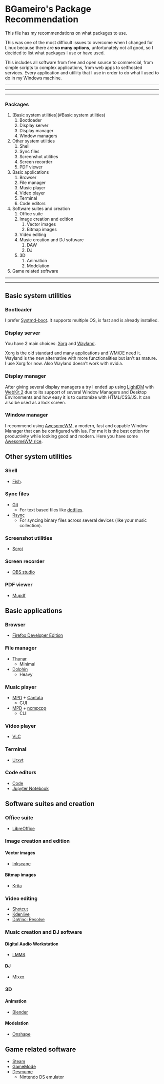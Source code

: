 # BGameiro's Package Recommendation

This file has my recommendations on what packages to use.

This was one of the most difficult issues to overcome when I changed for Linux because there are **so many options**, unfortunately not all good, so I decided to list what packages I use or have used.

This includes all software from free and open source to commercial, from simple scripts to complex applications, from web apps to selfhosted services. Every application and utillity that I use in order to do what I used to do in my Windows machine.

***
***
***

### Packages

1.  [Basic system utilities](#Basic system utilities)
    1.  Bootloader
    2.  Display server
    3.  Display manager
    4.  Window managers
2.  Other system utilities
    1.  Shell
    2.  Sync files
    3.  Screenshot utilities
    4.  Screen recorder
    5.  PDF viewer
3.  Basic applications
    1.  Browser
    2.  File manager
    3.  Music player
    4.  Video player
    5.  Terminal
    6.  Code editors
4.  Software suites and creation
    1.  Office suite
    2.  Image creation and edition
        1.  Vector images
        2.  Bitmap images
    3.  Video editing
    4.  Music creation and DJ software
        1.  DAW
        2.  DJ
    5.  3D
        1.  Animation
        2.  Modelation
5.  Game related software

***
***

##      Basic system utilities

###     Bootloader

I prefer [Systmd-boot](). It supports multiple OS, is fast and is already installed.

###     Display server

You have 2 main choices: [Xorg]() and [Wayland](). 

Xorg is the old standard and many applications and WM/DE need it. Wayland is the new alternative with more functionalities but isn't as mature. I use Xorg for now. Also Wayland doesn't work with nvidia.

###     Display manager

After giving several display managers a try I ended up using [LightDM]() with [WebKit 2]() due to its support of several Window Managers and Desktop Environments and how easy it is to customize with HTML/CSS/JS. It can also be used as a lock screen.

###     Window manager

I recommend using [AwesomeWM](), a modern, fast and capable Window Manager that can be configured with lua. For me it is the best option for productivity while looking good and modern. Here you have some [AwesomeWM rice]().

##      Other system utilities

###     Shell

*   [Fish]().

###     Sync files

*   [Git]()
    *   For text based files like [dotfiles]().
*   [Rsync]()
    *   For syncing binary files across several devices (like your music collection).

###     Screenshot utilities

*   [Scrot]()

###     Screen recorder

*   [OBS studio]()

###     PDF viewer

*   [Mupdf]()

##      Basic applications

###     Browser

*   [Firefox Developer Edition]()

###     File manager

*   [Thunar]()
    *   Minimal
*   [Dolphin]()
    *   Heavy

###     Music player

*   [MPD]() + [Cantata]()
    *   GUI
*   [MPD]() + [ncmpcpp]()
    *   CLI

###     Video player

*   [VLC]()

###     Terminal

*   [Urxvt]()

###     Code editors

*   [Code]()
*   [Jupyter Notebook]()

##      Software suites and creation

###     Office suite

*   [LibreOffice]()

###     Image creation and edition

####    Vector images

*   [Inkscape]()

####    Bitmap images

*   [Krita]()

###     Video editing

*   [Shotcut]()
*   [Kdenlive]()
*   [DaVinci Resolve]()

###     Music creation and DJ software

####    Digital Audio Workstation

*   [LMMS]()

####    DJ

*   [Mixxx]()

###     3D

####    Animation

*   [Blender]()

####    Modelation

*   [Onshape]()

##      Game related software

*   [Steam]()
*   [GameMode]()
*   [Desmume]()
    *   Nintendo DS emulator